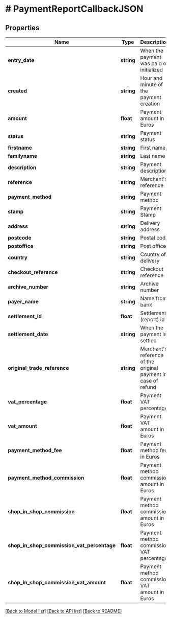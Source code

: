 # # PaymentReportCallbackJSON

## Properties

Name | Type | Description | Notes
------------ | ------------- | ------------- | -------------
**entry_date** | **string** | When the payment was paid or initialized | [optional]
**created** | **string** | Hour and minute of the payment creation | [optional]
**amount** | **float** | Payment amount in Euros | [optional]
**status** | **string** | Payment status | [optional]
**firstname** | **string** | First name | [optional]
**familyname** | **string** | Last name | [optional]
**description** | **string** | Payment description | [optional]
**reference** | **string** | Merchant&#39;s reference | [optional]
**payment_method** | **string** | Payment method | [optional]
**stamp** | **string** | Payment Stamp | [optional]
**address** | **string** | Delivery address | [optional]
**postcode** | **string** | Postal code | [optional]
**postoffice** | **string** | Post office | [optional]
**country** | **string** | Country of delivery | [optional]
**checkout_reference** | **string** | Checkout reference | [optional]
**archive_number** | **string** | Archive number | [optional]
**payer_name** | **string** | Name from bank | [optional]
**settlement_id** | **float** | Settlement (report) id | [optional]
**settlement_date** | **string** | When the payment is settled | [optional]
**original_trade_reference** | **string** | Merchant&#39;s reference of the original payment in case of refund | [optional]
**vat_percentage** | **float** | Payment VAT percentage | [optional]
**vat_amount** | **float** | Payment VAT amount in Euros | [optional]
**payment_method_fee** | **float** | Payment method fee in Euros | [optional]
**payment_method_commission** | **float** | Payment method commission amount in Euros | [optional]
**shop_in_shop_commission** | **float** | Payment method commission amount in Euros | [optional]
**shop_in_shop_commission_vat_percentage** | **float** | Payment method commission VAT percentage | [optional]
**shop_in_shop_commission_vat_amount** | **float** | Payment method commission VAT amount in Euros | [optional]

[[Back to Model list]](../../README.md#models) [[Back to API list]](../../README.md#endpoints) [[Back to README]](../../README.md)
